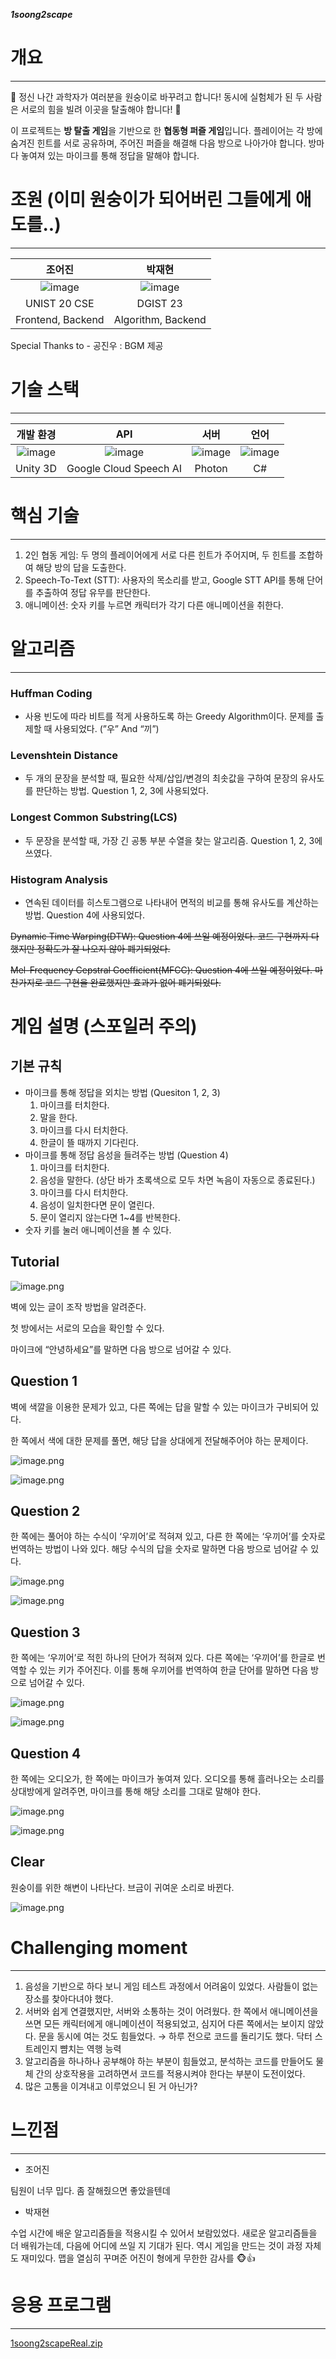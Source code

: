 ***1soong2scape***


# 개요

---

<aside>
🚨 정신 나간 과학자가 여러분을 원숭이로 바꾸려고 합니다! 동시에 실험체가 된 두 사람은 서로의 힘을 빌려 이곳을 탈출해야 합니다! 🚨
</aside>

이 프로젝트는 **방 탈출 게임**을 기반으로 한 **협동형 퍼즐 게임**입니다. 플레이어는 각 방에 숨겨진 힌트를 서로 공유하며, 주어진 퍼즐을 해결해 다음 방으로 나아가야 합니다. 방마다 놓여져 있는 마이크를 통해 정답을 말해야 합니다. 

# 조원 (이미 원숭이가 되어버린 그들에게 애도를..)
---

|조어진|박재현|
|:------:|:---:|
|![image](https://github.com/user-attachments/assets/f4e035e4-edf4-47d5-8e01-c340f0fbc1e0) | ![image](https://github.com/user-attachments/assets/24245f61-e64d-4fba-a1e2-9c717cd44443) |
|UNIST 20 CSE|DGIST 23|
|Frontend, Backend|Algorithm, Backend|

Special Thanks to - 공진우 : BGM 제공

# 기술 스택

---

|개발 환경|API|서버|언어|
|:---:|:---:|:---:|:---:|
|![image](https://github.com/user-attachments/assets/6d0bca4c-dfd7-401b-8708-759399c893ed) | ![image](https://github.com/user-attachments/assets/41886aa4-7a6e-48e6-b089-5e87d123f033) | ![image](https://github.com/user-attachments/assets/5d32bf21-3c93-4f10-a883-0145ab607b02) | ![image](https://github.com/user-attachments/assets/ae7dc43a-108b-44f5-9ff1-6754ea5b961e) |
| Unity 3D | Google Cloud Speech AI | Photon | C# |

# 핵심 기술

---

1. 2인 협동 게임: 두 명의 플레이어에게 서로 다른 힌트가 주어지며, 두 힌트를 조합하여 해당 방의 답을 도출한다.
2. Speech-To-Text (STT): 사용자의 목소리를 받고, Google STT API를 통해 단어를 추출하여 정답 유무를 판단한다.
3. 애니메이션: 숫자 키를 누르면 캐릭터가 각기 다른 애니메이션을 취한다.

# 알고리즘

---

### Huffman Coding

- 사용 빈도에 따라 비트를 적게 사용하도록 하는 Greedy Algorithm이다. 문제를 출제할 때 사용되었다. (”우” And “끼”)

### Levenshtein Distance

- 두 개의 문장을 분석할 때, 필요한 삭제/삽입/변경의 최솟값을 구하여 문장의 유사도를 판단하는 방법. Question 1, 2, 3에 사용되었다.

### Longest Common Substring(LCS)

- 두 문장을 분석할 때, 가장 긴 공통 부분 수열을 찾는 알고리즘. Question 1, 2, 3에 쓰였다.

### Histogram Analysis

- 연속된 데이터를 히스토그램으로 나타내어 면적의 비교를 통해 유사도를 계산하는 방법. Question 4에 사용되었다.

~~Dynamic Time Warping(DTW): Question 4에 쓰일 예정이었다. 코드 구현까지 다 했지만 정확도가 잘 나오지 않아 폐기되었다.~~

~~Mel-Frequency Cepstral Coefficient(MFCC): Question 4에 쓰일 예정이었다. 마찬가지로 코드 구현을 완료했지만 효과가 없어 폐기되었다.~~

# 게임 설명 (스포일러 주의)

## 기본 규칙

- 마이크를 통해 정답을 외치는 방법 (Quesiton 1, 2, 3)
    1. 마이크를 터치한다.
    2. 말을 한다.
    3. 마이크를 다시 터치한다.
    4. 한글이 뜰 때까지 기다린다.
- 마이크를 통해 정답 음성을 들려주는 방법 (Question 4)
    1. 마이크를 터치한다.
    2. 음성을 말한다. (상단 바가 초록색으로 모두 차면 녹음이 자동으로 종료된다.)
    3. 마이크를 다시 터치한다.
    4. 음성이 일치한다면 문이 열린다.
    5. 문이 열리지 않는다면 1~4를 반복한다.
- 숫자 키를 눌러 애니메이션을 볼 수 있다.

## Tutorial

![image.png](https://prod-files-secure.s3.us-west-2.amazonaws.com/f6cb388f-3934-47d6-9928-26d2e10eb0fc/228de4d6-c100-4886-8a9c-6f13ca5e5a5b/image.png)

벽에 있는 글이 조작 방법을 알려준다.

첫 방에서는 서로의 모습을 확인할 수 있다.

마이크에 “안녕하세요”를 말하면 다음 방으로 넘어갈 수 있다.

## Question 1

벽에 색깔을 이용한 문제가 있고, 다른 쪽에는 답을 말할 수 있는 마이크가 구비되어 있다.

한 쪽에서 색에 대한 문제를 풀면, 해당 답을 상대에게 전달해주어야 하는 문제이다.

![image.png](https://prod-files-secure.s3.us-west-2.amazonaws.com/f6cb388f-3934-47d6-9928-26d2e10eb0fc/5b3caee4-e5c6-4876-8180-f35a8366f48d/image.png)

![image.png](https://prod-files-secure.s3.us-west-2.amazonaws.com/f6cb388f-3934-47d6-9928-26d2e10eb0fc/f86cae59-261f-4d6f-94fb-9e639571d35e/image.png)

## Question 2

한 쪽에는 풀어야 하는 수식이 ‘우끼어’로 적혀져 있고, 다른 한 쪽에는 ‘우끼어’를 숫자로 번역하는 방법이 나와 있다. 해당 수식의 답을 숫자로 말하면 다음 방으로 넘어갈 수 있다.

![image.png](https://prod-files-secure.s3.us-west-2.amazonaws.com/f6cb388f-3934-47d6-9928-26d2e10eb0fc/db3a46d1-0a73-465c-bde4-100c271887c6/image.png)

![image.png](https://prod-files-secure.s3.us-west-2.amazonaws.com/f6cb388f-3934-47d6-9928-26d2e10eb0fc/253ffee4-8d72-4073-a79d-26bf52577744/image.png)

## Question 3

한 쪽에는 ‘우끼어’로 적힌 하나의 단어가 적혀져 있다. 다른 쪽에는 ‘우끼어’를 한글로 번역할 수 있는 키가 주어진다. 이를 통해 우끼어를 번역하여 한글 단어를 말하면 다음 방으로 넘어갈 수 있다.

![image.png](https://prod-files-secure.s3.us-west-2.amazonaws.com/f6cb388f-3934-47d6-9928-26d2e10eb0fc/5c74e4ca-9c07-4ede-91df-d2f9e9da177a/image.png)

![image.png](https://prod-files-secure.s3.us-west-2.amazonaws.com/f6cb388f-3934-47d6-9928-26d2e10eb0fc/257b2a41-5d87-41d5-800d-fdcbeb930476/image.png)

## Question 4

한 쪽에는 오디오가, 한 쪽에는 마이크가 놓여져 있다. 오디오를 통해 흘러나오는 소리를 상대방에게 알려주면, 마이크를 통해 해당 소리를 그대로 말해야 한다.

![image.png](https://prod-files-secure.s3.us-west-2.amazonaws.com/f6cb388f-3934-47d6-9928-26d2e10eb0fc/ccc65ca5-9675-4318-9048-f09336215b35/image.png)

![image.png](https://prod-files-secure.s3.us-west-2.amazonaws.com/f6cb388f-3934-47d6-9928-26d2e10eb0fc/e8321ee3-821d-4f63-8eef-4f860b9f6bf0/image.png)

## Clear

원숭이를 위한 해변이 나타난다. 브금이 귀여운 소리로 바뀐다.

![image.png](https://prod-files-secure.s3.us-west-2.amazonaws.com/f6cb388f-3934-47d6-9928-26d2e10eb0fc/9be822bc-fefd-4f33-9839-599f35fbd289/image.png)

# Challenging moment

---

1. 음성을 기반으로 하다 보니 게임 테스트 과정에서 어려움이 있었다. 사람들이 없는 장소를 찾아다녀야 했다.
2. 서버와 쉽게 연결했지만, 서버와 소통하는 것이 어려웠다. 한 쪽에서 애니메이션을 쓰면 모든 캐릭터에게 애니메이션이 적용되었고, 심지어 다른 쪽에서는 보이지 않았다. 문을 동시에 여는 것도 힘들었다. → 하루 전으로 코드를 돌리기도 했다. 닥터 스트레인지 뺨치는 역행 능력
3. 알고리즘을 하나하나 공부해야 하는 부분이 힘들었고, 분석하는 코드를 만들어도 물체 간의 상호작용을 고려하면서 코드를 적용시켜야 한다는 부분이 도전이었다.
4. 많은 고통을 이겨내고 이루었으니 된 거 아닌가?

# 느낀점

---

- 조어진

팀원이 너무 밉다. 좀 잘해줬으면 좋았을텐데

- 박재현

수업 시간에 배운 알고리즘들을 적용시킬 수 있어서 보람있었다. 새로운 알고리즘들을 더 배워가는데, 다음에 어디에 쓰일 지 기대가 된다. 역시 게임을 만드는 것이 과정 자체도 재미있다. 맵을 열심히 꾸며준 어진이 형에게 무한한 감사를 🐵👍

# 응용 프로그램

---

[1soong2scapeReal.zip](https://prod-files-secure.s3.us-west-2.amazonaws.com/f6cb388f-3934-47d6-9928-26d2e10eb0fc/e7924042-74d3-41e2-91e9-ca8e589f75f4/1soong2scapeReal.zip)
